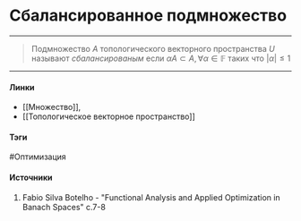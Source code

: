 # Сбалансированное подмножество
***
>Подмножество $A$ топологического векторного пространства $U$ называют *сбалансированым* если $\alpha A\subset A,\forall\alpha\in\mathbb{F}$ таких что $|\alpha|\le1$

***
#### Линки
- [[Множество]],
- [[Топологическое векторное пространство]]
#### Тэги
 #Оптимизация 
#### Источники
 1. Fabio Silva Botelho - "Functional Analysis and Applied Optimization in Banach Spaces" с.7-8
